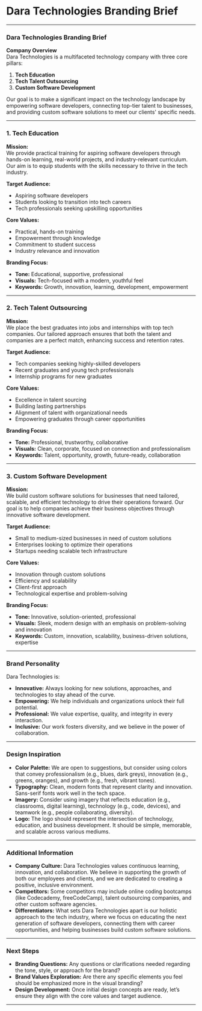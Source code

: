 # Dara Technologies Branding Brief

---

### Dara Technologies Branding Brief

**Company Overview**  
Dara Technologies is a multifaceted technology company with three core pillars:  
1. **Tech Education**  
2. **Tech Talent Outsourcing**  
3. **Custom Software Development**  

Our goal is to make a significant impact on the technology landscape by empowering software developers, connecting top-tier talent to businesses, and providing custom software solutions to meet our clients' specific needs.

---

### 1. Tech Education
**Mission:**  
We provide practical training for aspiring software developers through hands-on learning, real-world projects, and industry-relevant curriculum. Our aim is to equip students with the skills necessary to thrive in the tech industry.

**Target Audience:**  
- Aspiring software developers
- Students looking to transition into tech careers
- Tech professionals seeking upskilling opportunities

**Core Values:**  
- Practical, hands-on training  
- Empowerment through knowledge  
- Commitment to student success  
- Industry relevance and innovation

**Branding Focus:**  
- **Tone:** Educational, supportive, professional  
- **Visuals:** Tech-focused with a modern, youthful feel  
- **Keywords:** Growth, innovation, learning, development, empowerment

---

### 2. Tech Talent Outsourcing
**Mission:**  
We place the best graduates into jobs and internships with top tech companies. Our tailored approach ensures that both the talent and companies are a perfect match, enhancing success and retention rates.

**Target Audience:**  
- Tech companies seeking highly-skilled developers
- Recent graduates and young tech professionals
- Internship programs for new graduates

**Core Values:**  
- Excellence in talent sourcing  
- Building lasting partnerships  
- Alignment of talent with organizational needs  
- Empowering graduates through career opportunities

**Branding Focus:**  
- **Tone:** Professional, trustworthy, collaborative  
- **Visuals:** Clean, corporate, focused on connection and professionalism  
- **Keywords:** Talent, opportunity, growth, future-ready, collaboration

---

### 3. Custom Software Development
**Mission:**  
We build custom software solutions for businesses that need tailored, scalable, and efficient technology to drive their operations forward. Our goal is to help companies achieve their business objectives through innovative software development.

**Target Audience:**  
- Small to medium-sized businesses in need of custom solutions  
- Enterprises looking to optimize their operations  
- Startups needing scalable tech infrastructure

**Core Values:**  
- Innovation through custom solutions  
- Efficiency and scalability  
- Client-first approach  
- Technological expertise and problem-solving

**Branding Focus:**  
- **Tone:** Innovative, solution-oriented, professional  
- **Visuals:** Sleek, modern design with an emphasis on problem-solving and innovation  
- **Keywords:** Custom, innovation, scalability, business-driven solutions, expertise

---

### Brand Personality  
Dara Technologies is:  
- **Innovative:** Always looking for new solutions, approaches, and technologies to stay ahead of the curve.
- **Empowering:** We help individuals and organizations unlock their full potential.
- **Professional:** We value expertise, quality, and integrity in every interaction.
- **Inclusive:** Our work fosters diversity, and we believe in the power of collaboration.

---

### Design Inspiration
- **Color Palette:** We are open to suggestions, but consider using colors that convey professionalism (e.g., blues, dark greys), innovation (e.g., greens, oranges), and growth (e.g., fresh, vibrant tones).
- **Typography:** Clean, modern fonts that represent clarity and innovation. Sans-serif fonts work well in the tech space.
- **Imagery:** Consider using imagery that reflects education (e.g., classrooms, digital learning), technology (e.g., code, devices), and teamwork (e.g., people collaborating, diversity).
- **Logo:** The logo should represent the intersection of technology, education, and business development. It should be simple, memorable, and scalable across various mediums.

---

### Additional Information
- **Company Culture:** Dara Technologies values continuous learning, innovation, and collaboration. We believe in supporting the growth of both our employees and clients, and we are dedicated to creating a positive, inclusive environment.
- **Competitors:** Some competitors may include online coding bootcamps (like Codecademy, freeCodeCamp), talent outsourcing companies, and other custom software agencies.
- **Differentiators:** What sets Dara Technologies apart is our holistic approach to the tech industry, where we focus on educating the next generation of software developers, connecting them with career opportunities, and helping businesses build custom software solutions.

---

### Next Steps  
- **Branding Questions:** Any questions or clarifications needed regarding the tone, style, or approach for the brand?  
- **Brand Values Exploration:** Are there any specific elements you feel should be emphasized more in the visual branding?  
- **Design Development:** Once initial design concepts are ready, let’s ensure they align with the core values and target audience.

---
